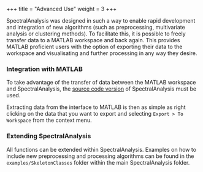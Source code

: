 +++
title = "Advanced Use"
weight = 3
+++

SpectralAnalysis was designed in such a way to enable rapid development and integration of new algorithms (such as preprocessing, multivariate analysis or clustering methods). To facilitate this, it is possible to freely transfer data to a MATLAB workspace and back again. This provides MATLAB proficient users with the option of exporting their data to the workspace and visualisating and further processing in any way they desire. 


### Integration with MATLAB
To take advantage of the transfer of data between the MATLAB workspace and SpectralAnalysis, the [source code version](/installation/#source-version) of SpectralAnalysis must be used.

Extracting data from the interface to MATLAB is then as simple as right clicking on the data that you want to export and selecting `Export > To Workspace` from the context menu.



### Extending SpectralAnalysis

All functions can be extended within SpectralAnalysis. Examples on how to include new preprocessing and processing algorithms can be found in the `examples/SkeletonClasses` folder within the main SpectralAnalysis folder.